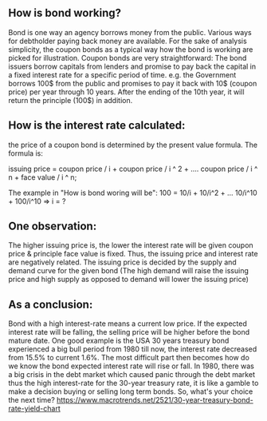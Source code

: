 ## How is bond working? 
Bond is one way an agency borrows money from the public. Various ways for debtholder paying back money are available. For the sake of analysis simplicity,  the coupon bonds as a typical way how the bond is working are picked for illustration. Coupon bonds are very straightforward: The bond issuers borrow capitals from lenders and promise to pay back the capital in a fixed interest rate for a specific period of time. e.g. the Government borrows 100$ from the public and promises to pay it back with 10$ (coupon price) per year through 10 years. After the ending of the 10th year, it will return the principle (100$) in addition. 

## How is the interest rate calculated: 
the price of a coupon bond is determined by the present value formula. The formula is:

issuing price = coupon price / i + coupon price / i ^ 2 + .... coupon price / i ^ n + face value / i ^ n; 

The example in "How is bond woring will be": 
100 = 10/i + 10/i^2 + ... 10/i^10 + 100/i^10 => i = ?

## One observation: 
The higher issuing price is, the lower the interest rate will be given coupon price & principle face value is fixed. Thus, the issuing price and interest rate are negatively related. The issuing price is decided by the supply and demand curve for the given bond (The high demand will raise the issuing price and high supply as opposed to demand will lower the issuing price)

## As a conclusion: 

Bond with a high interest-rate means a current low price. If the expected interest rate will be falling, the selling price will be higher before the bond mature date. One good example is the USA 30 years treasury bond experienced a big bull period from 1980 till now, the interest rate decreased from 15.5% to current 1.6%. The most difficult part then becomes how do we know the bond expected interest rate will rise or fall. In 1980, there was a big crisis in the debt market which caused panic through the debt market thus the high interest-rate for the 30-year treasury rate, it is like a gamble to make a decision buying or selling long term bonds. So, what's your choice the next time? 
https://www.macrotrends.net/2521/30-year-treasury-bond-rate-yield-chart


